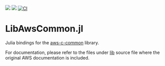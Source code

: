[![](https://img.shields.io/badge/docs-stable-blue.svg)](https://JuliaServices.github.io/LibAwsCommon.jl/stable)
[![](https://img.shields.io/badge/docs-dev-blue.svg)](https://JuliaServices.github.io/LibAwsCommon.jl/dev)
[![CI](https://github.com/JuliaServices/LibAwsCommon.jl/actions/workflows/ci.yml/badge.svg)](https://github.com/JuliaServices/LibAwsCommon.jl/actions/workflows/ci.yml)

# LibAwsCommon.jl

Julia bindings for the [aws-c-common](https://github.com/awslabs/aws-c-common) library.

For documentation, please refer to the files under [lib](https://github.com/JuliaServices/LibAwsCommon.jl/blob/main/lib) source file where the original AWS documentation is included.

